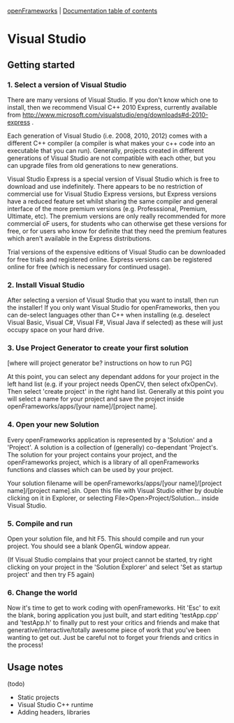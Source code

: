 [openFrameworks](http://openframeworks.cc/) | [Documentation table of contents](table_of_contents.md)

Visual Studio
=============

Getting started
---------------

### 1. Select a version of Visual Studio

There are many versions of Visual Studio. If you don't know which one to install, then we recommend Visual C++ 2010 Express, currently available from http://www.microsoft.com/visualstudio/eng/downloads#d-2010-express .

Each generation of Visual Studio (i.e. 2008, 2010, 2012) comes with a different C++ compiler (a compiler is what makes your c++ code into an executable that you can run). Generally, projects created in different generations of Visual Studio are not compatible with each other, but you can upgrade files from old generations to new generations.

Visual Studio Express is a special version of Visual Studio which is free to download and use indefinitely. There appears to be no restriction of commercial use for Visual Studio Express versions, but Express versions have a reduced feature set whilst sharing the same compiler and general interface of the more premium versions (e.g. Professsional, Premium, Ultimate, etc). The premium versions are only really recommended for more commercial oF users, for students who can otherwise get these versions for free, or for users who know for definite that they need the premium features which aren't available in the Express distributions.

Trial versions of the expensive editions of Visual Studio can be downloaded for free trials and registered online. Express versions can be registered online for free (which is necessary for continued usage).

### 2. Install Visual Studio

After selecting a version of Visual Studio that you want to install, then run the installer! If you only want Visual Studio for openFrameworks, then you can de-select languages other than C++ when installing (e.g. deselect Visual Basic, Visual C#, Visual F#, Visual Java if selected) as these will just occupy space on your hard drive.

### 3. Use Project Generator to create your first solution

[where will project generator be? instructions on how to run PG]

At this point, you can select any dependant addons for your project in the left hand list (e.g. if your project needs OpenCV, then select ofxOpenCv). Then select 'create project' in the right hand list. Generally at this point you will select a name for your project and save the project inside openFrameworks/apps/[your name]/[project name].

### 4. Open your new Solution

Every openFrameworks application is represented by a 'Solution' and a 'Project'. A solution is a collection of (generally) co-dependant 'Project's. The solution for your project contains your project, and the openFrameworks project, which is a library of all openFrameworks functions and classes which can be used by your project.

Your solution filename will be openFrameworks/apps/[your name]/[project name]/[project name].sln. Open this file with Visual Studio either by double clicking on it in Explorer, or selecting File>Open>Project/Solution... inside Visual Studio.

### 5. Compile and run 

Open your solution file, and hit F5. This should compile and run your project. You should see a blank OpenGL window appear. 

(If Visual Studio complains that your project cannot be started, try right clicking on your project in the 'Solution Explorer' and select 'Set as startup project' and then try F5 again)

### 6. Change the world

Now it's time to get to work coding with openFrameworks. Hit 'Esc' to exit the blank, boring application you just built, and start editing 'testApp.cpp' and 'testApp.h' to finally put to rest your critics and friends and make that generative/interactive/totally awesome piece of work that you've been wanting to get out. Just be careful not to forget your friends and critics in the process!


Usage notes
-----------
(todo)
* Static projects
* Visual Studio C++ runtime
* Adding headers, libraries
